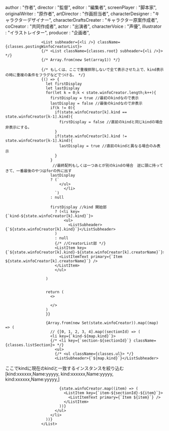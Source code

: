 author : "作者",
director : "監督",
editor : "編集者",
screenPlayer : "脚本家",
originalWriter : "原作者",
artDirector : "作画担当者",
characterDesigner : "キャラクターデザイナー",
characterDraftsCreater : "キャラクター原案作成者",
coCreator : "共同作成者",
actor : "出演者",
characterVoice : "声優",
illustrator : "イラストレイター",
producer : "企画者",



                    <List subheader={<li />} className={classes.postingWinfoCreatorList}>
                    {/* <List className={classes.root} subheader={<li />}> */}
                    {/* Array.from(new Set(array1)) */}

                    {/* もしくは、ここで重複排除しないで全て表示させた上で、kind表示の時に重複の条件をフラグなどでつける。 */}
                    {() => {
                      let firstDisplay
                      let lastDisplay
                      for(let k = 0;k < state.winfoCreator.length;k++){
                        firstDisplay = true //最初のkindなので表示
                        lastDisplay = false //最後のkindなので非表示
                        if(k != 0){
                          if(state.winfoCreator[k].kind == state.winfoCreator[k-1].kind){
                            firstDisplay = false //直前のkindと同じkindの場合非表示にする。
                          }
                          if(state.winfoCreator[k].kind != state.winfoCreator[k-1].kind){
                            lastDisplay = true //直前のkindと異なる場合のみ表示
                          }
                        }
                         //最終配列もしくは一つあとが別のkindの場合　逆に頭に持ってきて、一番最後のやつはforの外に出す
                        lastDisplay 
                        ? (`
                            </ul>
                              </li>
                          `)
                        : null

                        firstDisplay //kind 開始部
                          ? (<li key={`kind-${state.winfoCreator[k].kind}`}>
                              <ul>
                                <ListSubheader>{`${state.winfoCreator[k].kind}`}</ListSubheader>
                          )
                          : null
                          {/* //CreatorList部 */}
                          <ListItem key={`${state.winfoCreator[k].kind}-${state.winfoCreator[k].creatorName}`}>
                            <ListItemText primary={`Item ${state.winfoCreator[k].creatorName}`} />
                          </ListItem>
                          </ul>

                      )

                      
                      return (
                        <>

                        </>
                      )
                      }}
       
                      {Array.from(new Set(state.winfoCreator)).map((map) => (
                        // {[0, 1, 2, 3, 4].map((sectionId) => (
                        <li key={`kind-${map.kind}`}>
                        {/* <li key={`section-${sectionId}`} className={classes.listSection}> */}
                          <ul>
                          {/* <ul className={classes.ul}> */}
                          <ListSubheader>{`${map.kind}`}</ListSubheader>

ここでkindに現在のkindと一致するインスタンスを絞り込む
[kind:xxxxxx,Name:yyyyy,
kind:xxxxxx,Name:yyyyy,
kind:xxxxxx,Name:yyyyy,]

                            {state.winfoCreator.map((item) => (
                              <ListItem key={`item-${sectionId}-${item}`}>
                                <ListItemText primary={`Item ${item}`} />
                              </ListItem>
                            ))}
                          </ul>
                        </li>
                      ))}
                    </List>